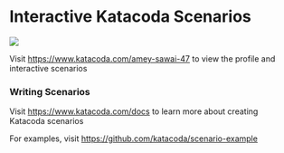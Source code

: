 # Interactive Katacoda Scenarios

[![](http://shields.katacoda.com/katacoda/amey-sawai-47/count.svg)](https://www.katacoda.com/amey-sawai-47 "Get your profile on Katacoda.com")

Visit https://www.katacoda.com/amey-sawai-47 to view the profile and interactive scenarios

### Writing Scenarios
Visit https://www.katacoda.com/docs to learn more about creating Katacoda scenarios

For examples, visit https://github.com/katacoda/scenario-example
